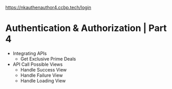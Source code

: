 https://nkauthenauthor4.ccbp.tech/login

# Authentication & Authorization | Part 4

- Integrating APIs
  - Get Exclusive Prime Deals
- API Call Possible Views
  - Handle Success View
  - Handle Failure View
  - Handle Loading View

